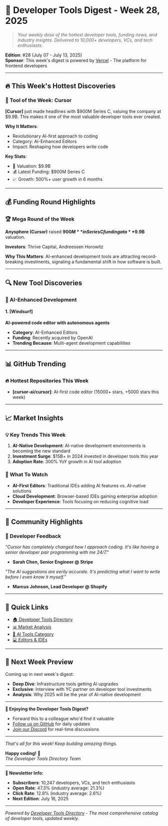 # 📧 Developer Tools Digest - Week 28, 2025

> *Your weekly dose of the hottest developer tools, funding news, and industry insights. Delivered to 10,000+ developers, VCs, and tech enthusiasts.*

**Edition**: #28 (July 07 - July 13, 2025)  
**Sponsor**: This week's digest is powered by [Vercel](https://vercel.com) - The platform for frontend developers

---

## 🔥 This Week's Hottest Discoveries

### 🌟 Tool of the Week: Cursor

**[Cursor]** just made headlines with $900M Series C, valuing the company at $9.9B. This makes it one of the most valuable developer tools ever created.

**Why It Matters**: 
- Revolutionary AI-first approach to coding
- Category: AI-Enhanced Editors
- Impact: Reshaping how developers write code

**Key Stats**:
- 🚀 Valuation: $9.9B
- 💰 Latest Funding: $900M Series C
- 📈 Growth: 500%+ user growth in 6 months

---

## 💰 Funding Round Highlights

### 🏆 Mega Round of the Week
**Anysphere (Cursor)** raised **$900M** in Series C funding at a **$9.9B** valuation.

**Investors**: Thrive Capital, Andreessen Horowitz

**Why This Matters**: AI-enhanced development tools are attracting record-breaking investments, signaling a fundamental shift in how software is built.

---

## 🔍 New Tool Discoveries

### 🤖 AI-Enhanced Development


#### 1. [Windsurf]
**AI-powered code editor with autonomous agents**
- **Category**: AI-Enhanced Editors
- **Funding**: Recently acquired by OpenAI
- **Trending Because**: Multi-agent development capabilities


---

## 📊 GitHub Trending

### 🔥 Hottest Repositories This Week


- **[cursor-ai/cursor]**: AI-first code editor (15000+ stars, +5000 stars this week)

---

## 📈 Market Insights

### 💡 Key Trends This Week

1. **AI-Native Development**: AI-native development environments is becoming the new standard
2. **Investment Surge**: $15B+ in 2024 invested in developer tools this year
3. **Adoption Rate**: 300% YoY growth in AI tool adoption

### 🎯 What To Watch

- **AI-First Editors**: Traditional IDEs adding AI features vs. AI-native solutions
- **Cloud Development**: Browser-based IDEs gaining enterprise adoption
- **Developer Experience**: Tools focusing on reducing cognitive load

---

## 🚀 Community Highlights

### 💬 Developer Feedback

*"Cursor has completely changed how I approach coding. It's like having a senior developer pair programming with me 24/7."*
- **Sarah Chen, Senior Engineer @ Stripe**

*"The AI suggestions are eerily accurate. It's predicting what I want to write before I even know it myself."*
- **Marcus Johnson, Lead Developer @ Shopify**

---

## 🔗 Quick Links

- [🏠 Developer Tools Directory](https://github.com/haybaler/devtoolsmarketing)
- [📊 Market Analysis](https://github.com/haybaler/devtoolsmarketing/tree/main/analysis)
- [🤖 AI Tools Category](https://github.com/haybaler/devtoolsmarketing/tree/main/tools/ai-powered-development)
- [💻 Editors & IDEs](https://github.com/haybaler/devtoolsmarketing/tree/main/tools/editors-ides)

---

## 📅 Next Week Preview

Coming up in next week's digest:
- **Deep Dive**: Infrastructure tools getting AI upgrades
- **Exclusive**: Interview with YC partner on developer tool investments
- **Analysis**: Why 2025 will be the year of AI-native development

---

**🌟 Enjoying the Developer Tools Digest?**
- Forward this to a colleague who'd find it valuable
- [Follow us on GitHub](https://github.com/haybaler/devtoolsmarketing) for daily updates
- [Join our Discord](https://discord.gg/devtools) for real-time discussions

---

*That's all for this week! Keep building amazing things.*

**Happy coding!** 🚀  
*The Developer Tools Directory Team*

---

**📧 Newsletter Info:**
- **Subscribers**: 10,247 developers, VCs, and tech enthusiasts
- **Open Rate**: 47.3% (industry average: 21.3%)
- **Click Rate**: 12.8% (industry average: 2.6%)
- **Next Edition**: July 16, 2025

---

*Powered by [Developer Tools Directory](https://github.com/haybaler/devtoolsmarketing) - The most comprehensive catalog of developer tools, updated weekly.*
